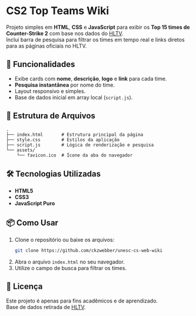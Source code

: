 # CS2 Top Teams Wiki

Projeto simples em **HTML**, **CSS** e **JavaScript** para exibir os **Top 15 times de Counter-Strike 2** com base nos dados do [HLTV](https://www.hltv.org/).  
Inclui barra de pesquisa para filtrar os times em tempo real e links diretos para as páginas oficiais no HLTV.

## 🚀 Funcionalidades

- Exibe cards com **nome**, **descrição**, **logo** e **link** para cada time.
- **Pesquisa instantânea** por nome do time.
- Layout responsivo e simples.
- Base de dados inicial em array local (`script.js`).

## 📂 Estrutura de Arquivos

```
.
├── index.html       # Estrutura principal da página
├── style.css        # Estilos da aplicação
├── script.js        # Lógica de renderização e pesquisa
└── assets/
    └── favicon.ico  # Ícone da aba do navegador
```

## 🛠 Tecnologias Utilizadas

- **HTML5**
- **CSS3**
- **JavaScript Puro**

## 📦 Como Usar

1. Clone o repositório ou baixe os arquivos:
   ```bash
   git clone https://github.com/ckzwebber/unesc-cs-web-wiki
   ```
2. Abra o arquivo `index.html` no seu navegador.
3. Utilize o campo de busca para filtrar os times.

## 📄 Licença

Este projeto é apenas para fins acadêmicos e de aprendizado.  
Base de dados retirada de [HLTV](https://www.hltv.org/).
